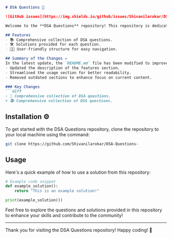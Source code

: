 ```markdown
# DSA Questions 🚀

![GitHub issues](https://img.shields.io/github/issues/Shivanilarokar/DSA-Questions-) ![GitHub forks](https://img.shields.io/github/forks/Shivanilarokar/DSA-Questions-) ![GitHub stars](https://img.shields.io/github/stars/Shivanilarokar/DSA-Questions-) ![GitHub license](https://img.shields.io/github/license/Shivanilarokar/DSA-Questions-)

Welcome to the **DSA Questions** repository! This repository is dedicated to providing developers with a wide range of data structures and algorithms questions and their solutions. Whether you are preparing for interviews or enhancing your coding skills, this repository serves as a valuable resource.

## Features
- 📚 Comprehensive collection of DSA questions.
- 🛠️ Solutions provided for each question.
- 🧑‍💻 User-friendly structure for easy navigation.

## Summary of the Changes ✍️
In the latest update, the `README.md` file has been modified to improve clarity and provide a more streamlined structure. The following changes were made:
- Updated the description of the features section.
- Streamlined the usage section for better readability.
- Removed outdated sections to enhance focus on current content.

### Key Changes
```diff
- 📖 Comprehensive collection of DSA questions.
+ 📚 Comprehensive collection of DSA questions.
```

## Installation ⚙️
To get started with the DSA Questions repository, clone the repository to your local machine using the command:

```bash
git clone https://github.com/Shivanilarokar/DSA-Questions-
```

## Usage
Here's a quick example of how to use a solution from this repository:

```python
# Example code snippet
def example_solution():
    return "This is an example solution!"

print(example_solution())
```

Feel free to explore the questions and solutions provided in this repository to enhance your skills and contribute to the community!

---

Thank you for visiting the DSA Questions repository! Happy coding! 🎉
```